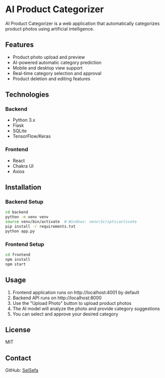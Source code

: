 # AI Product Categorizer

AI Product Categorizer is a web application that automatically categorizes product photos using artificial intelligence.

## Features

- Product photo upload and preview
- AI-powered automatic category prediction
- Mobile and desktop view support
- Real-time category selection and approval
- Product deletion and editing features

## Technologies

### Backend
- Python 3.x
- Flask
- SQLite
- TensorFlow/Keras

### Frontend
- React
- Chakra UI
- Axios

## Installation

### Backend Setup

```bash
cd backend
python -m venv venv
source venv/bin/activate  # Windows: venv\Scripts\activate
pip install -r requirements.txt
python app.py
```

### Frontend Setup

```bash
cd frontend
npm install
npm start
```

## Usage

1. Frontend application runs on http://localhost:4001 by default
2. Backend API runs on http://localhost:8000
3. Use the "Upload Photo" button to upload product photos
4. The AI model will analyze the photo and provide category suggestions
5. You can select and approve your desired category

## License

MIT

## Contact

GitHub: [SelSefa](https://github.com/SelSefa) 